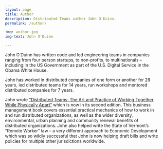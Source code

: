 ```yaml
---
layout: page
title: Author
description: Distributed Teams author John O'Duinn.
permalink: /author/

img: author.jpg
img-text: John O'Duinn

---
```


John O’Duinn has written code and led engineering teams in companies ranging from four person startups, to non-profits, to multinationals – including in the US Government as part of the U.S. Digital Service in the Obama White House.

John has worked in distributed companies of one form or another for 28 years, led distributed teams for 14 years, run workshops and mentored distributed companies for 7 years.

John wrote [“Distributed Teams: The Art and Practice of Working Together While Physically Apart”](/book) which is now in its second edition. This business management book covers essential practical mechanics of how to work in and run distributed organizations, as well as the wider diversity, environmental, urban planning and community renewal benefits of distributed organizations. John also helped write the State of Vermont’s “Remote Worker” law – a very different approach to Economic Development which was so wildly successful that John is now helping draft bills and write policies for multiple other jurisdictions worldwide.
